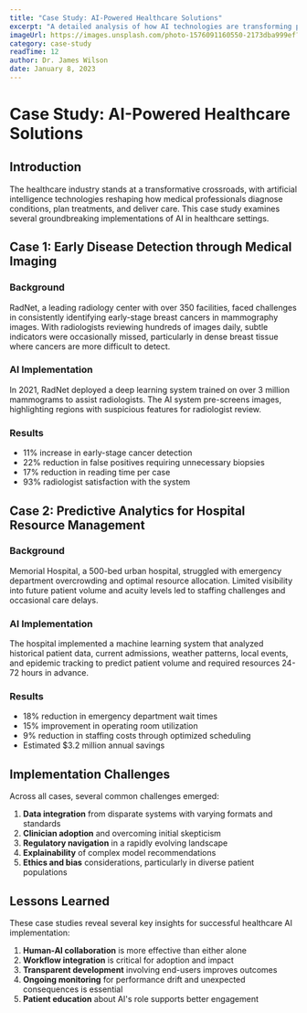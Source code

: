```yaml
---
title: "Case Study: AI-Powered Healthcare Solutions"
excerpt: "A detailed analysis of how AI technologies are transforming patient care, diagnosis, and treatment planning in modern healthcare."
imageUrl: https://images.unsplash.com/photo-1576091160550-2173dba999ef?ixlib=rb-4.0.3&ixid=MnwxMjA3fDB8MHxwaG90by1wYWdlfHx8fGVufDB8fHx8&auto=format&fit=crop&w=800&h=400
category: case-study
readTime: 12
author: Dr. James Wilson
date: January 8, 2023
---
```


# Case Study: AI-Powered Healthcare Solutions

## Introduction

The healthcare industry stands at a transformative crossroads, with artificial intelligence technologies reshaping how medical professionals diagnose conditions, plan treatments, and deliver care. This case study examines several groundbreaking implementations of AI in healthcare settings.

## Case 1: Early Disease Detection through Medical Imaging

### Background

RadNet, a leading radiology center with over 350 facilities, faced challenges in consistently identifying early-stage breast cancers in mammography images. With radiologists reviewing hundreds of images daily, subtle indicators were occasionally missed, particularly in dense breast tissue where cancers are more difficult to detect.

### AI Implementation

In 2021, RadNet deployed a deep learning system trained on over 3 million mammograms to assist radiologists. The AI system pre-screens images, highlighting regions with suspicious features for radiologist review.

### Results

- 11% increase in early-stage cancer detection
- 22% reduction in false positives requiring unnecessary biopsies
- 17% reduction in reading time per case
- 93% radiologist satisfaction with the system

## Case 2: Predictive Analytics for Hospital Resource Management

### Background

Memorial Hospital, a 500-bed urban hospital, struggled with emergency department overcrowding and optimal resource allocation. Limited visibility into future patient volume and acuity levels led to staffing challenges and occasional care delays.

### AI Implementation

The hospital implemented a machine learning system that analyzed historical patient data, current admissions, weather patterns, local events, and epidemic tracking to predict patient volume and required resources 24-72 hours in advance.

### Results

- 18% reduction in emergency department wait times
- 15% improvement in operating room utilization
- 9% reduction in staffing costs through optimized scheduling
- Estimated $3.2 million annual savings

## Implementation Challenges

Across all cases, several common challenges emerged:

1. **Data integration** from disparate systems with varying formats and standards
2. **Clinician adoption** and overcoming initial skepticism
3. **Regulatory navigation** in a rapidly evolving landscape
4. **Explainability** of complex model recommendations
5. **Ethics and bias** considerations, particularly in diverse patient populations

## Lessons Learned

These case studies reveal several key insights for successful healthcare AI implementation:

1. **Human-AI collaboration** is more effective than either alone
2. **Workflow integration** is critical for adoption and impact
3. **Transparent development** involving end-users improves outcomes
4. **Ongoing monitoring** for performance drift and unexpected consequences is essential
5. **Patient education** about AI's role supports better engagement